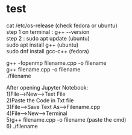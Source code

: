 # test
cat /etc/os-release (check fedora or ubuntu)  
step 1 on terminal : g++ --version  
step 2 : sudo apt update (ubuntu)  
sudo apt install g++  (ubuntu)  
sudo dnf install gcc-c++ (fedora)  

g++ -fopenmp filename.cpp -o filename  
g++ filename.cpp -o filename  
./filename   

After opening Jupyter Notebook:  
1)File-->New-->Text File  
2)Paste the Code in Txt file  
3)File-->Save Text As-->Filename.cpp  
4)File-->New-->Terminal  
5)g++ filename.cpp -o filename (paste the cmd)  
6) ./filename  
